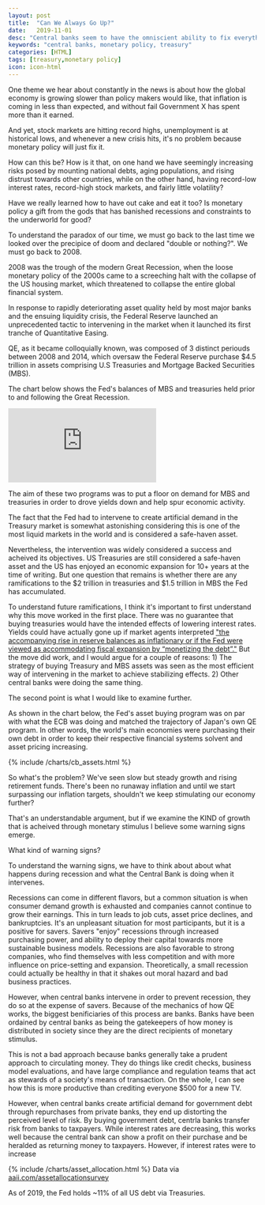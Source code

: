 ```yaml
---
layout: post
title:  "Can We Always Go Up?"
date:   2019-11-01
desc: "Central banks seem to have the omniscient ability to fix everything with seemingly no downside. Is this really true?"
keywords: "central banks, monetary policy, treasury"
categories: [HTML]
tags: [treasury,monetary policy]
icon: icon-html
---
```


One theme we hear about constantly in the news is about how the global economy is growing slower than policy makers would like, that inflation is coming in less than expected, and without fail Government X has spent more than it earned.

And yet, stock markets are hitting record highs, unemployment is at historical lows, and whenever a new crisis hits, it's no problem because monetary policy will just fix it.

How can this be? How is it that, on one hand we have seemingly increasing risks posed by mounting national debts, aging populations, and rising distrust towards other countries, while on the other hand, having record-low interest rates, record-high stock markets, and fairly little volatility?

Have we really learned how to have out cake and eat it too? Is monetary policy a gift from the gods that has banished recessions and constraints to the underworld for good?

To understand the paradox of our time, we must go back to the last time we looked over the precipice of doom and declared "double or nothing?". We must go back to 2008.

2008 was the trough of the modern Great Recession, when the loose monetary policy of the 2000s came to a screeching halt with the collapse of the US housing market, which threatened to collapse the entire global financial system.

In response to rapidly deteriorating asset quality held by most major banks and the ensuing liquidity crisis, the Federal Reserve launched an unprecedented tactic to intervening in the market when it launched its first tranche of Quantitative Easing.

QE, as it became colloquially known, was composed of 3 distinct periouds between 2008 and 2014, which oversaw the Federal Reserve purchase $4.5 trillion in assets comprising U.S Treasuries and Mortgage Backed Securities (MBS).

The chart below shows the Fed's balances of MBS and treasuries held prior to and following the Great Recession.

<div class="embed-container"><iframe src="https://fred.stlouisfed.org/graph/graph-landing.php?g=pp3z&width=600&height=400" scrolling="no" frameborder="0" style="overflow:hidden;" allowTransparency="true"></iframe></div><script src="https://fred.stlouisfed.org/graph/js/embed.js" type="text/javascript"></script>

The aim of these two programs was to put a floor on demand for MBS and treasuries in order to drove yields down and help spur economic activity.

The fact that the Fed had to intervene to create artificial demand in the Treasury market is somewhat astonishing considering this is one of the most liquid markets in the world and is considered a safe-haven asset.

Nevertheless, the intervention was widely considered a success and acheived its objectives. US Treasuries are still considered a safe-haven asset and the US has enjoyed an economic expansion for 10+ years at the time of writing. But one question that remains is whether there are any ramifications to the $2 trillion in treasuries and $1.5 trillion in MBS the Fed has accumulated.

To understand future ramifications, I think it's important to first understand why this move worked in the first place. There was no guarantee that buying treasuries would have the intended effects of lowering interest rates. Yields could have actually gone up if market agents interpreted ["the accompanying
rise in reserve balances as inflationary or if the Fed were viewed as accommodating fiscal
expansion by “monetizing the debt”."](https://www.federalreserve.gov/pubs/feds/2010/201052/201052pap.pdf)
But the move did work, and I would argue for a couple of reasons: 1) The strategy of buying Treasury and MBS assets was seen as the most efficient way of intervening in the market to achieve stabilizing effects. 2) Other central banks were doing the same thing.

The second point is what I would like to examine further.

As shown in the chart below, the Fed's asset buying program was on par with what the ECB was doing and matched the trajectory of Japan's own QE program. In other words, the world's main economies were purchasing their own debt in order to keep their respective financial systems solvent and asset pricing increasing.

{% include /charts/cb_assets.html %}

So what's the problem? We've seen slow but steady growth and rising retirement funds. There's been no runaway inflation and until we start surpassing our inflation targets, shouldn't we keep stimulating our economy further?

That's an understandable argument, but if we examine the KIND of growth that is acheived through monetary stimulus I believe some warning signs emerge.

What kind of warning signs?

To understand the warning signs, we have to think about about what happens during recession and what the Central Bank is doing when it intervenes.

Recessions can come in different flavors, but a common situation is when consumer demand growth is exhausted and companies cannot continue to grow their earnings. This in turn leads to job cuts, asset price declines, and bankruptcies. It's an unpleasant situation for most participants, but it is a positive for savers. Savers "enjoy" recessions through increased purchasing power, and ability to deploy their capital towards more sustainable business models. Recessions are also favorable to strong companies, who find themselves with less competition and with more influence on price-setting and expansion. Theoretically, a small recession could actually be healthy in that it shakes out moral hazard and bad business practices.

However, when central banks intervene in order to prevent recession, they do so at the expense of savers. Because of the mechanics of how QE works, the biggest benificiaries of this process are banks. Banks have been ordained by central banks as being the gatekeepers of how money is distributed in society since they are the direct recipients of monetary stimulus.

This is not a bad approach because banks generally take a prudent approach to circulating money. They do things like credit checks, business model evaluations, and have large compliance and regulation teams that act as stewards of a society's means of transaction. On the whole, I can see how this is more productive than crediting everyone $500 for a new TV.

However, when central banks create artificial demand for government debt through repurchases from private banks, they end up distorting the perceived level of risk. By buying government debt, centrla banks transfer risk from banks to taxpayers. While interest rates are decreasing, this works well because the central bank can show a profit on their purchase and be heralded as returning money to taxpayers. However, if interest rates were to increase  





{% include /charts/asset_allocation.html %}
Data via [aaii.com/assetallocationsurvey](https://www.aaii.com/assetallocationsurvey)

As of 2019, the Fed holds ~11% of all US debt via Treasuries.

